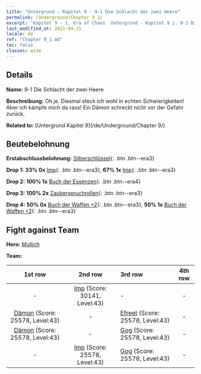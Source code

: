 ```yaml
---
title: "Untergrund - Kapitel 9 - 9-1 Die Schlacht der zwei Heere"
permalink: /Underground/Chapter 9_1/
excerpt: "Kapitel 9 - 1. Era of Chaos  Untergrund - Kapitel 9_1. 9-1 Die Schlacht der zwei Heere"
last_modified_at: 2021-04-21
locale: de
ref: "Chapter 9_1.md"
toc: false
classes: wide
---
```


## Details

 **Name:** 9-1 Die Schlacht der zwei Heere

 **Beschreibung:** Oh je. Diesmal steck ich wohl in echten Schwierigkeiten! Aber ich kämpfe mich da raus! Ein Dämon schreckt nicht vor der Gefahr zurück.

 **Related to:** [Untergrund Kapitel 9](/de/Underground/Chapter 9/)

## Beutebelohnung

 **Erstabschlussbelohnung:** [Silberschlüssel](/de/Items/con_693/){: .btn .btn--era3}

 **Drop 1:** **33% 0x** [Imp](/de/Items/unt_226/){: .btn .btn--era3}, **67% 1x** [Imp](/de/Items/unt_226/){: .btn .btn--era3}

 **Drop 2:** **100% 1x** [Buch der Essenzen](/de/Items/mat_39/){: .btn .btn--era4}

 **Drop 3:** **100% 2x** [Zauberspruchrollen](/de/Items/con_694/){: .btn .btn--era3}

 **Drop 4:** **50% 0x** [Buch der Waffen +2](/de/Items/mat_32/){: .btn .btn--era3}, **50% 1x** [Buch der Waffen +2](/de/Items/mat_32/){: .btn .btn--era3}


## Fight against Team
 **Hero:** [Mullich](/de/heroes/Mullich/)

 **Team:**


  | 1st row | 2nd row | 3rd row | 4th row |
  |:----:|:----:|:----|:----:|
  | - | [Imp](/de/units/Imp/) (Score: 30141, Level:43)  | - | - |
  | [Dämon](/de/units/Demon/) (Score: 25578, Level:43)  | - | [Efreet](/de/units/Efreeti/) (Score: 25578, Level:43)  | - |
  | [Dämon](/de/units/Demon/) (Score: 25578, Level:43)  | - | [Gog](/de/units/Gog/) (Score: 25578, Level:43)  | - |
  | - | [Imp](/de/units/Imp/) (Score: 25578, Level:43)  | [Gog](/de/units/Gog/) (Score: 25578, Level:43)  | - |


